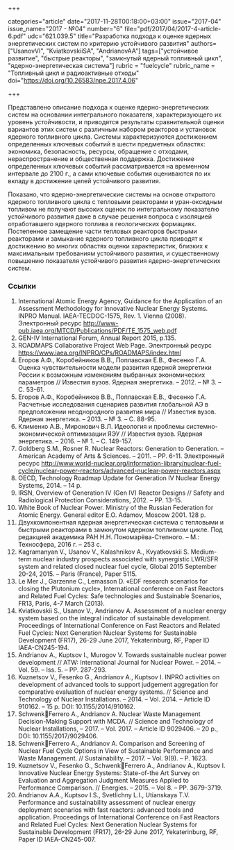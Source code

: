 +++

categories="article"
date="2017-11-28T00:18:00+03:00"
issue="2017-04"
issue_name="2017 - №04"
number="6"
file="pdf/2017/04/2017-4-article-6.pdf"
udc="621.039.5"
title="Разработка подхода к оценке ядерных энергетических систем по критерию устойчивого развития"
authors=["UsanovVI", "KviatkovskiiSA", "AndrianovAA"]
tags=["устойчивое развитие", "быстрые реакторы", "замкнутый ядерный топливный цикл", "ядерно-энергетическая система"]
rubric = "fuelcycle"
rubric_name = "Топливный цикл и радиоактивные отходы"
doi="https://doi.org/10.26583/npe.2017.4.06"

+++

Представлено описание подхода к оценке ядерно-энергетических систем на основании интегрального показателя, характеризующего их уровень устойчивости, и приводятся результаты сравнительной оценки вариантов этих систем с различным набором реакторов и установок ядерного топливного цикла. Системы характеризуются достижением определенных ключевых событий в шести предметных областях: экономика, безопасность, ресурсы, обращение с отходами, нераспространение и общественная поддержка. Достижение определенных ключевых событий рассматривается на временном интервале до 2100 г., а сами ключевые события оцениваются по их вкладу в достижение целей устойчивого развития.

Показано, что ядерно-энергетические системы на основе открытого ядерного топливного цикла с тепловыми реакторами и уран-оксидным топливом не получают высоких оценок по интегральному показателю устойчивого развития даже в случае решения вопроса с изоляцией отработавшего ядерного топлива в геологических формациях. Постепенное замещение части тепловых реакторов быстрыми реакторами и замыкание ядерного топливного цикла приводят к достижению во многих областях оценки характеристик, близких к максимальным требованиям устойчивого развития, и существенному повышению показателя устойчивого развития ядерно-энергетических систем.

### Ссылки

1. International Atomic Energy Agency, Guidance for the Application of an Assessment Methodology for Innovative Nuclear Energy Systems. INPRO Manual. IAEA-TECDOC-1575, Rev. 1. Vienna (2008). Электронный ресурс http://www-pub.iaea.org/MTCD/Publications/PDF/TE_1575_web.pdf
2. GEN-IV International Forum, Annual Report 2015, p.135.
3. ROADMAPS Collaborative Project Web Page. Электронный ресурс https://www.iaea.org/INPRO/CPs/ROADMAPS/index.html
4. Егоров А.Ф., Коробейников В.В., Поплавская Е.В., Фесенко Г.А. Оценка чувствительности модели развития ядерной энергетики России к возможным изменениям выбранных экономических параметров // Известия вузов. Ядерная энергетика. – 2012. – № 3. – С. 53-61.
5. Егоров А.Ф., Коробейников В.В., Поплавская Е.В., Фесенко Г.А. Расчетные исследования сценариев развития глобальной АЭ в предположении неоднородного развития мира // Известия вузов. Ядерная энергетика. – 2013. – № 3. – С. 88-95.
6. Клименко А.В., Миронович В.Л. Идеология и проблемы системно-экономической оптимизации ЯЭУ // Известия вузов. Ядерная энергетика. – 2016. – № 1. – С. 149-157.
7. Goldberg S.M., Rosner R. Nuclear Reactors: Generation to Generation. – American Academy of Arts & Sciences. – 2011. – PP. 6-11. Электронный ресурс http://www.world-nuclear.org/information-library/nuclear-fuel-cycle/nuclear-power-reactors/advanced-nuclear-power-reactors.aspx
8. OECD, Technology Roadmap Update for Generation IV Nuclear Energy Systems, 2014. – 14 p.
9. IRSN, Overview of Generation IV (Gen IV) Reactor Designs // Safety and Radiological Protection Considerations, 2012. – PP. 13-15.
10. White Book of Nuclear Power. Ministry of the Russian Federation for Atomic Energy. General editor E.O. Adamov, Moscow 2001. 128 p.
11. Двухкомпонентная ядерная энергетическая система с тепловыми и быстрыми реакторами в замкнутом ядерном топливном цикле. Под редакцией академика РАН Н.Н. Пономарёва-Степного. – М.: Техносфера, 2016 г. – 253 c.
12. Kagramanyan V., Usanov V., Kalashnikov A., Kvyatkovskii S. Medium-term nuclear industry prospects associated with synergistic LWR/SFR system and related closed nuclear fuel cycle, Global 2015 September 20-24, 2015. – Paris (France), Paper 5115.
13. Le Mer J., Garzenne C., Lemasson D. «EDF research scenarios for closing the Plutonium cycle», International conference on Fast Reactors and Related Fuel Cycles: Safe technologies and Sustainable Scenarios, FR13, Paris, 4-7 March (2013).
14. Kviatkovskii S., Usanov V., Andrianov A. Assessment of a nuclear energy system based on the integral indicator of sustainable development. Proceedings of International Conference on Fast Reactors and Related Fuel Cycles: Next Generation Nuclear Systems for Sustainable Development (FR17), 26-29 June 2017, Yekaterinburg, RF, Paper ID IAEA-CN245-194.
15. Andrianov A., Kuptsov I., Murogov V. Towards sustainable nuclear power development // ATW: International Journal for Nuclear Power. – 2014. – Vol. 59. – Iss. 5. – PP. 287-293.
16. Kuznetsov V., Fesenko G., Andrianov A., Kuptsov I. INPRO activities on development of advanced tools to support judgement aggregation for comparative evaluation of nuclear energy systems. // Science and Technology of Nuclear Installations. – 2014. – Vol. 2014. – Article ID 910162. – 15 p. DOI: 10.1155/2014/910162.
17. SchwenkFerrero A., Andrianov A. Nuclear Waste Management Decision-Making Support with MCDA. // Science and Technology of Nuclear Installations, – 2017. – Vol. 2017. – Article ID 9029406. – 20 p., DOI: 10.1155/2017/9029406.
18. SchwenkFerrero A., Andrianov A. Comparison and Screening of Nuclear Fuel Cycle Options in View of Sustainable Performance and Waste Management. // Sustainability. – 2017. – Vol. 9(9). – P. 1623.
19. Kuznetsov V., Fesenko G., SchwenkFerrero A., Andrianov A., Kuptsov I. Innovative Nuclear Energy Systems: State-of-the Art Survey on Evaluation and Aggregation Judgment Measures Applied to Performance Comparison. // Energies. – 2015. – Vol 8. – PP. 3679-3719.
20. Andrianov A.A., Kuptsov I.S., Svetlichny L.I., Utianskaya T.V. Performance and sustainability assessment of nuclear energy deployment scenarios with fast reactors: advanced tools and application. Proceedings of International Conference on Fast Reactors and Related Fuel Cycles: Next Generation Nuclear Systems for Sustainable Development (FR17), 26-29 June 2017, Yekaterinburg, RF, Paper ID IAEA-CN245-007.